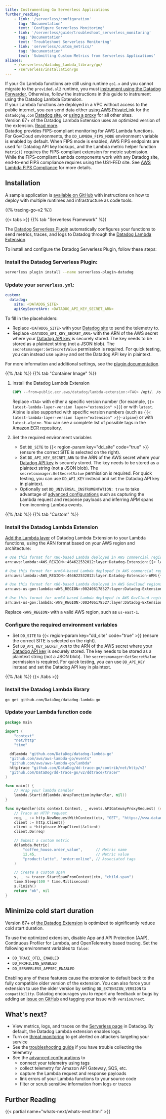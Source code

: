 ```yaml
---
title: Instrumenting Go Serverless Applications
further_reading:
    - link: '/serverless/configuration'
      tag: 'Documentation'
      text: 'Configure Serverless Monitoring'
    - link: '/serverless/guide/troubleshoot_serverless_monitoring'
      tag: 'Documentation'
      text: 'Troubleshoot Serverless Monitoring'
    - link: 'serverless/custom_metrics/'
      tag: 'Documentation'
      text: 'Submitting Custom Metrics from Serverless Applications'
aliases:
    - /serverless/datadog_lambda_library/go/
    - /serverless/installation/go
---
```


<div class="alert alert-warning">If your Go Lambda functions are still using runtime <code>go1.x</code> and you cannot migrate to the <code>provided.al2</code> runtime, you must <a href="https://docs.datadoghq.com/serverless/guide/datadog_forwarder_go">instrument using the Datadog Forwarder</a>. Otherwise, follow the instructions in this guide to instrument using the Datadog Lambda Extension.</div>

<div class="alert alert-warning">If your Lambda functions are deployed in a VPC without access to the public internet, you can send data either <a href="/agent/guide/private-link/">using AWS PrivateLink</a> for the <code>datadoghq.com</code> <a href="/getting_started/site/">Datadog site</a>, or <a href="/agent/configuration/proxy/">using a proxy</a> for all other sites.</div>

<div class="alert alert-info">Version 67+ of the Datadog Lambda Extension uses an optimized version of the extension. <a href="#minimize-cold-start-duration">Read more</a>.</div>

<div class="alert alert-info">Datadog provides FIPS-compliant monitoring for AWS Lambda functions. For GovCloud environments, the <code>DD_LAMBDA_FIPS_MODE</code> environment variable is enabled by default. When FIPS mode is enabled, AWS FIPS endpoints are used for Datadog API key lookups, and the Lambda metric helper function <code>Metric()</code> requires the FIPS-compliant extension for metric submission. While the FIPS-compliant Lambda components work with any Datadog site, end-to-end FIPS compliance requires using the US1-FED site. See <a href="/serverless/aws_lambda/fips-compliance">AWS Lambda FIPS Compliance</a> for more details.</div>

## Installation

<div class="alert alert-info">A sample application is <a href="https://github.com/DataDog/serverless-sample-app/tree/main/src/product-management-service">available on GitHub</a> with instructions on how to deploy with multiple runtimes and infrastructure as code tools.</div>

{{% tracing-go-v2 %}}

{{< tabs >}}
{{% tab "Serverless Framework" %}}

The [Datadog Serverless Plugin][1] automatically configures your functions to send metrics, traces, and logs to Datadog through the [Datadog Lambda Extension][2].

To install and configure the Datadog Serverless Plugin, follow these steps:

### Install the Datadog Serverless Plugin:

```sh
serverless plugin install --name serverless-plugin-datadog
```

### Update your `serverless.yml`:

```yaml
custom:
  datadog:
    site: <DATADOG_SITE>
    apiKeySecretArn: <DATADOG_API_KEY_SECRET_ARN>
```

To fill in the placeholders:
- Replace `<DATADOG_SITE>` with your [Datadog site][3] to send the telemetry to.
- Replace `<DATADOG_API_KEY_SECRET_ARN>` with the ARN of the AWS secret where your [Datadog API key][4] is securely stored. The key needs to be stored as a plaintext string (not a JSON blob). The `secretsmanager:GetSecretValue` permission is required. For quick testing, you can instead use `apiKey` and set the Datadog API key in plaintext.

For more information and additional settings, see the [plugin documentation][1].

[1]: https://docs.datadoghq.com/serverless/serverless_integrations/plugin
[2]: https://docs.datadoghq.com/serverless/libraries_integrations/extension
[3]: https://docs.datadoghq.com/getting_started/site/
[4]: https://app.datadoghq.com/organization-settings/api-keys
{{% /tab %}}
{{% tab "Container Image" %}}

1. Install the Datadog Lambda Extension

    ```dockerfile
    COPY --from=public.ecr.aws/datadog/lambda-extension:<TAG> /opt/. /opt/
    ```

    Replace `<TAG>` with either a specific version number (for example, `{{< latest-lambda-layer-version layer="extension" >}}`) or with `latest`. Alpine is also supported with specific version numbers (such as `{{< latest-lambda-layer-version layer="extension" >}}-alpine`) or with `latest-alpine`. You can see a complete list of possible tags in the [Amazon ECR repository][1].

2. Set the required environment variables

    - Set `DD_SITE` to {{< region-param key="dd_site" code="true" >}} (ensure the correct SITE is selected on the right).
    - Set `DD_API_KEY_SECRET_ARN` to the ARN of the AWS secret where your [Datadog API key][2] is securely stored. The key needs to be stored as a plaintext string (not a JSON blob). The `secretsmanager:GetSecretValue` permission is required. For quick testing, you can use `DD_API_KEY` instead and set the Datadog API key in plaintext.
    - Optionally set `DD_UNIVERSAL_INSTRUMENTATION: true` to take advantage of [advanced configurations][3] such as capturing the Lambda request and response payloads and inferring APM spans from incoming Lambda events.

[1]: https://gallery.ecr.aws/datadog/lambda-extension
[2]: https://app.datadoghq.com/organization-settings/api-keys
[3]: /serverless/configuration/
{{% /tab %}}
{{% tab "Custom" %}}
### Install the Datadog Lambda Extension

[Add the Lambda layer][1] of Datadog Lambda Extension to your Lambda functions, using the ARN format based on your AWS region and architecture:

```sh
# Use this format for x86-based Lambda deployed in AWS commercial regions
arn:aws:lambda:<AWS_REGION>:464622532012:layer:Datadog-Extension:{{< latest-lambda-layer-version layer="extension" >}}

# Use this format for arm64-based Lambda deployed in AWS commercial regions
arn:aws:lambda:<AWS_REGION>:464622532012:layer:Datadog-Extension-ARM:{{< latest-lambda-layer-version layer="extension" >}}

# Use this format for x86-based Lambda deployed in AWS GovCloud regions
arn:aws-us-gov:lambda:<AWS_REGION>:002406178527:layer:Datadog-Extension:{{< latest-lambda-layer-version layer="extension" >}}

# Use this format for arm64-based Lambda deployed in AWS GovCloud regions
arn:aws-us-gov:lambda:<AWS_REGION>:002406178527:layer:Datadog-Extension-ARM:{{< latest-lambda-layer-version layer="extension" >}}
```

Replace `<AWS_REGION>` with a valid AWS region, such as `us-east-1`.

### Configure the required environment variables

- Set `DD_SITE` to {{< region-param key="dd_site" code="true" >}} (ensure the correct SITE is selected on the right).
- Set `DD_API_KEY_SECRET_ARN` to the ARN of the AWS secret where your [Datadog API key][2] is securely stored. The key needs to be stored as a plaintext string (not a JSON blob). The `secretsmanager:GetSecretValue` permission is required. For quick testing, you can use `DD_API_KEY` instead and set the Datadog API key in plaintext.

[1]: https://docs.aws.amazon.com/lambda/latest/dg/configuration-layers.html
[2]: https://app.datadoghq.com/organization-settings/api-keys
{{% /tab %}}
{{< /tabs >}}

### Install the Datadog Lambda library

```
go get github.com/DataDog/datadog-lambda-go
```

### Update your Lambda function code

```go
package main

import (
	"context"
	"net/http"
	"time"

  ddlambda "github.com/DataDog/datadog-lambda-go"
  "github.com/aws/aws-lambda-go/events"
  "github.com/aws/aws-lambda-go/lambda"
  httptrace "github.com/DataDog/dd-trace-go/contrib/net/http/v2"
  "github.com/DataDog/dd-trace-go/v2/ddtrace/tracer"
)

func main() {
	// Wrap your lambda handler
	lambda.Start(ddlambda.WrapFunction(myHandler, nil))
}

func myHandler(ctx context.Context, _ events.APIGatewayProxyRequest) (string, error) {
	// Trace an HTTP request
	req, _ := http.NewRequestWithContext(ctx, "GET", "https://www.datadoghq.com", nil)
	client := http.Client{}
	client = *httptrace.WrapClient(&client)
	client.Do(req)

	// Submit a custom metric
	ddlambda.Metric(
		"coffee_house.order_value",      // Metric name
		12.45,                           // Metric value
		"product:latte", "order:online", // Associated tags
	)

	// Create a custom span
	s, _ := tracer.StartSpanFromContext(ctx, "child.span")
	time.Sleep(100 * time.Millisecond)
	s.Finish()
	return "ok", nil
}
```

## Minimize cold start duration
Version 67+ of [the Datadog Extension][5] is optimized to significantly reduce cold start duration.

To use the optimized extension, disable App and API Protection (AAP), Continuous Profiler for Lambda, and OpenTelemetry based tracing. Set the following environment variables to `false`:

- `DD_TRACE_OTEL_ENABLED`
- `DD_PROFILING_ENABLED`
- `DD_SERVERLESS_APPSEC_ENABLED`

Enabling any of these features cause the extension to default back to the fully compatible older version of the extension. You can also force your extension to use the older version by setting `DD_EXTENSION_VERSION` to `compatibility`. Datadog encourages you to report any feedback or bugs by adding an [issue on GitHub][6] and tagging your issue with `version/next`.

## What's next?

- View metrics, logs, and traces on the [Serverless page][1] in Datadog. By default, the Datadog Lambda extension enables logs.
- Turn on [threat monitoring][4] to get alerted on attackers targeting your service
- See the [troubleshooting guide][2] if you have trouble collecting the telemetry
- See the [advanced configurations][3] to
    - connect your telemetry using tags
    - collect telemetry for Amazon API Gateway, SQS, etc.
    - capture the Lambda request and response payloads
    - link errors of your Lambda functions to your source code
    - filter or scrub sensitive information from logs or traces

## Further Reading

{{< partial name="whats-next/whats-next.html" >}}

[1]: https://app.datadoghq.com/functions
[2]: /serverless/guide/troubleshoot_serverless_monitoring/
[3]: /serverless/configuration/
[4]: /security/application_security/serverless/
[5]: https://github.com/DataDog/datadog-lambda-extension
[6]: https://github.com/DataDog/datadog-lambda-extension/issues
[7]: /tracing/trace_collection/custom_instrumentation/go/migration
